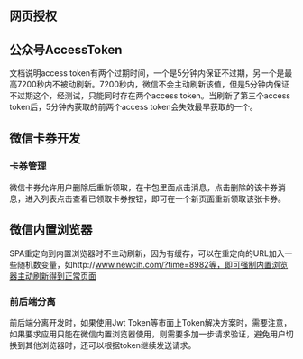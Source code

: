 
## 网页授权



## 公众号AccessToken

文档说明access token有两个过期时间，一个是5分钟内保证不过期，另一个是最高7200秒内不被动刷新。7200秒内，微信不会主动刷新该值，但是5分钟内保证不过期这个，经测试，只能同时存在两个access token。当刷新了第三个access token后，5分钟内获取的前两个access token会失效最早获取的一个。


## 微信卡券开发

### 卡券管理

微信卡券允许用户删除后重新领取，在卡包里面点击消息，点击删除的该卡券消息，进入列表点击查看已领取卡券按钮，即可在一个新页面重新领取该张卡券。


## 微信内置浏览器

SPA重定向到内置浏览器时不主动刷新，因为有缓存，可以在重定向的URL加入一些随机数变量，如http://www.newcih.com/?time=8982等，即可强制内置浏览器主动刷新得到正常页面

### 前后端分离

前后端分离开发时，如果使用Jwt Token等市面上Token解决方案时，需要注意，如果要求应用只能在微信内置浏览器使用，则需要多加一步请求验证，避免用户切换到其他浏览器时，还可以根据token继续发送请求。
